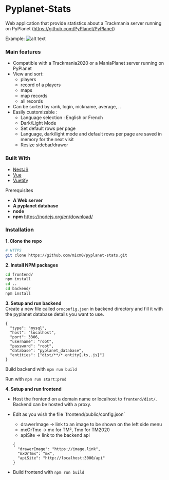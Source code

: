 # Pyplanet-Stats

Web application that provide statistics about a Trackmania server running on PyPlanet (https://github.com/PyPlanet/PyPlanet)

Example:
![alt text](https://i.imgur.com/btUbFwp.png)

### Main features
* Compatible with a Trackmania2020 or a ManiaPlanet server running on PyPlanet
* View and sort: 
  - players
  - record of a players
  - maps
  - map records
  - all records
* Can be sorted by rank, login, nickname, average, ..
* Easily customizable :
  - Language selection : English or French
  - Dark/Light Mode
  - Set default rows per page
  - Language, dark/light mode and default rows per page are saved in memory for the next visit
  - Resize sidebar/drawer

### Built With
* [NestJS](https://nestjs.com/)
* [Vue](https://vuejs.org)
* [Vuetify](https://vuetifyjs.com/en/)

Prerequisites
- **A Web server**
- **A pyplanet database**
- **node**
- **npm**
https://nodejs.org/en/download/

### Installation
**1. Clone the repo**
```sh
# HTTPS
git clone https://github.com/micm0/pyplanet-stats.git
```
**2. Install NPM packages**
```sh
cd frontend/
npm install
cd ..
cd backend/
npm install
```
**3. Setup and run backend**<br/>
Create a new file called `ormconfig.json` in backend directory
and fill it with the pyplanet database details you want to use.
```
{
  "type": "mysql",
  "host": "localhost",
  "port": 3306,
  "username": "root",
  "password": "root",
  "database": "pyplanet_database",
  "entities": ["dist/**/*.entity{.ts,.js}"]
}
```
Build backend with
`npm run build`

Run with
`npm run start:prod`

**4. Setup and run frontend**<br/>
- Host the frontend on a domain name or localhost to `frontend/dist/`. Backend can be hosted with a proxy.

- Edit as you wish the file ´frontend/public/config.json´
  * drawerImage -> link to an image to be shown on the left side menu
  * mxOrTmx -> mx for TM², Tmx for TM2020
  * apiSite -> link to the backend api
  ```
  {
    "drawerImage": "https://image.link",
    "mxOrTmx": "mx",
    "apiSite": "http://localhost:3000/api"
  }
  ```
- Build frontend with
  `npm run build`


